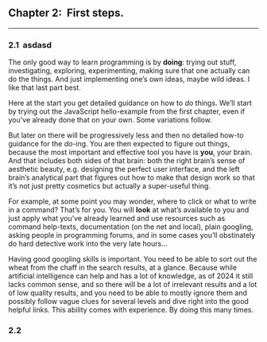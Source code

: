 ## Chapter 2: &nbsp;First steps.

<!-- START doctoc generated TOC please keep comment here to allow auto update -->
<!-- DON'T EDIT THIS SECTION, INSTEAD RE-RUN doctoc TO UPDATE -->
<!-- **Table of Contents**  *generated with [DocToc](https://github.com/thlorenz/doctoc)*  -->

---

### 2.1 &nbsp;asdasd

The only good way to learn programming is by **doing**: trying out stuff, investigating, exploring, experimenting, making sure that one actually can do the things. And just implementing one’s own ideas, maybe wild ideas. I like that last part best.

Here at the start you get detailed guidance on how to *do* things. We’ll start by trying out the JavaScript hello-example from the first chapter, even if you’ve already done that on your own. Some variations follow.

But later on there will be progressively less and then no detailed how-to guidance for the *do*-ing. You are then expected to figure out things, because the most important and effective tool you have is **you**, your brain. And that includes both sides of that brain: both the right brain’s sense of aesthetic beauty, e.g. designing the perfect user interface, and the left brain’s analytical part that figures out how to make that design work so that it’s not just pretty cosmetics but actually a super-useful thing.

For example, at some point you may wonder, where to click or what to write in a command? That’s for you. You will **look** at what’s available to you and just apply what you’ve already learned and use resources such as command help-texts, documentation (on the net and local), plain googling, asking people in programming  forums, and in some cases you’ll obstinately do hard detective work into the very late hours&hellip;

Having good googling skills is important. You need to be able to sort out the wheat from the chaff in the search results, at a glance. Because while artificial intelligence can help and has a lot of knowledge, as of 2024 it still lacks common sense, and so there will be a lot of irrelevant results and a lot of low quality results, and you need to be able to mostly ignore them and possibly follow vague clues for several levels and dive right into the good helpful links. This ability comes with experience. By doing this many times.

### 2.2
